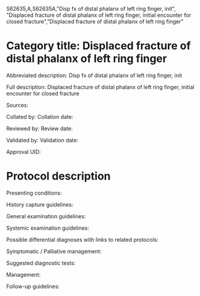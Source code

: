 S62635,A,S62635A,"Disp fx of distal phalanx of left ring finger, init", "Displaced fracture of distal phalanx of left ring finger, initial encounter for closed fracture","Displaced fracture of distal phalanx of left ring finger"
# Category title: Displaced fracture of distal phalanx of left ring finger

Abbreviated description: Disp fx of distal phalanx of left ring finger, init

Full description: Displaced fracture of distal phalanx of left ring finger, initial encounter for closed fracture

Sources:

Collated by:
Collation date:

Reviewed by:
Review date:

Validated by:
Validation date:

Approval UID:

# Protocol description

Presenting conditions:

History capture guidelines:

General examination guidelines:

Systemic examination guidelines:

Possible differential diagnoses with links to related protocols:

Symptomatic / Palliative management:

Suggested diagnostic tests:

Management:

Follow-up guidelines:
